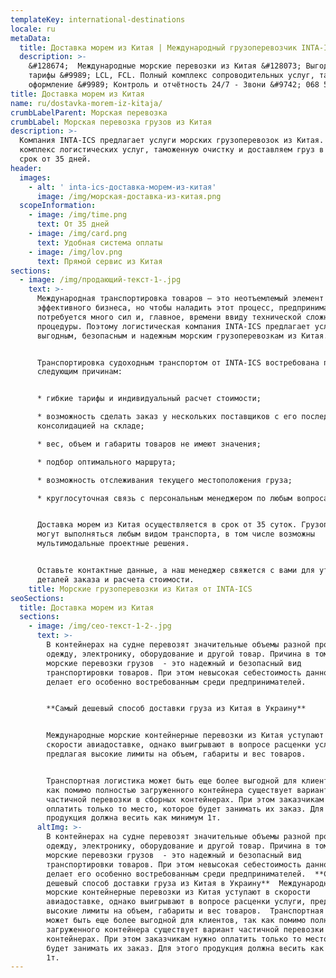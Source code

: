 ```yaml
---
templateKey: international-destinations
locale: ru
metaData:
  title: Доставка морем из Китая | Международный грузоперевозчик INTA-ICS
  description: >-
    &#128674;  Международные морские перевозки из Китая &#128073; Выгодные
    тарифы &#9989; LCL, FCL. Полный комплекс сопроводительных услуг, таможенное
    оформление &#9989; Контроль и отчётность 24/7 - Звони &#9742; 068 5555 999
title: Доставка морем из Китая
name: ru/dostavka-morem-iz-kitaja/
crumbLabelParent: Морская перевозка
crumbLabel: Морская перевозка грузов из Китая
description: >-
  Компания INTA-ICS предлагает услуги морских грузоперевозок из Китая. Проводим
  комплекс логистических услуг, таможенную очистку и доставляем груз в Украину в
  срок от 35 дней.
header:
  images:
    - alt: ' inta-ics-доставка-морем-из-китая'
      image: /img/морская-доставка-из-китая.png
  scopeInformation:
    - image: /img/time.png
      text: От 35 дней
    - image: /img/card.png
      text: Удобная система оплаты
    - image: /img/lov.png
      text: Прямой сервис из Китая
sections:
  - image: /img/продающий-текст-1-.jpg
    text: >-
      Международная транспортировка товаров — это неотъемлемый элемент
      эффективного бизнеса, но чтобы наладить этот процесс, предпринимателям
      потребуется много сил и, главное, времени ввиду технической сложности этой
      процедуры. Поэтому логистическая компания INTA-ICS предлагает услугу по
      выгодным, безопасным и надежным морским грузоперевозкам из Китая.


      Транспортировка судоходным транспортом от INTA-ICS востребована по
      следующим причинам:


      * гибкие тарифы и индивидуальный расчет стоимости;

      * возможность сделать заказ у нескольких поставщиков с его последующей
      консолидацией на складе;

      * вес, объем и габариты товаров не имеют значения;

      * подбор оптимального маршрута;

      * возможность отслеживания текущего местоположения груза;

      * круглосуточная связь с персональным менеджером по любым вопросам.


      Доставка морем из Китая осуществляется в срок от 35 суток. Грузоперевозки
      могут выполняться любым видом транспорта, в том числе возможны
      мультимодальные проектные решения.


      Оставьте контактные данные, а наш менеджер свяжется с вами для уточнения
      деталей заказа и расчета стоимости.
    title: Морские грузоперевозки из Китая от INTA-ICS
seoSections:
  title: Доставка морем из Китая
  sections:
    - image: /img/сео-текст-1-2-.jpg
      text: >-
        В контейнерах на судне перевозят значительные объемы разной продукции:
        одежду, электронику, оборудование и другой товар. Причина в том, что
        морские перевозки грузов  - это надежный и безопасный вид
        транспортировки товаров. При этом невысокая себестоимость данного метода
        делает его особенно востребованным среди предпринимателей.


        **Самый дешевый способ доставки груза из Китая в Украину**


        Международные морские контейнерные перевозки из Китая уступают в
        скорости авиадоставке, однако выигрывают в вопросе расценки услуги,
        предлагая высокие лимиты на объем, габариты и вес товаров.


        Транспортная логистика может быть еще более выгодной для клиентов, так
        как помимо полностью загруженного контейнера существует вариант
        частичной перевозки в сборных контейнерах. При этом заказчикам нужно
        оплатить только то место, которое будет занимать их заказ. Для этого
        продукция должна весить как минимум 1т.
      altImg: >-
        В контейнерах на судне перевозят значительные объемы разной продукции:
        одежду, электронику, оборудование и другой товар. Причина в том, что
        морские перевозки грузов  - это надежный и безопасный вид
        транспортировки товаров. При этом невысокая себестоимость данного метода
        делает его особенно востребованным среди предпринимателей.  **Самый
        дешевый способ доставки груза из Китая в Украину**  Международные
        морские контейнерные перевозки из Китая уступают в скорости
        авиадоставке, однако выигрывают в вопросе расценки услуги, предлагая
        высокие лимиты на объем, габариты и вес товаров.  Транспортная логистика
        может быть еще более выгодной для клиентов, так как помимо полностью
        загруженного контейнера существует вариант частичной перевозки в сборных
        контейнерах. При этом заказчикам нужно оплатить только то место, которое
        будет занимать их заказ. Для этого продукция должна весить как минимум
        1т.
---
```

